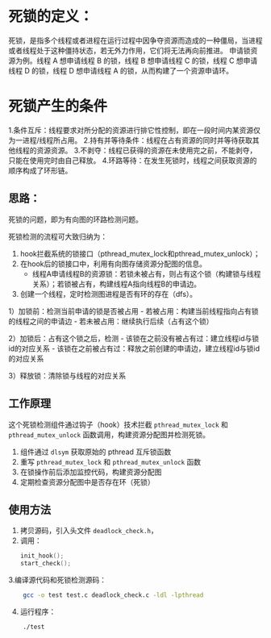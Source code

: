# 死锁的定义：
死锁，是指多个线程或者进程在运行过程中因争夺资源而造成的一种僵局，当进程或者线程处于这种僵持状态，若无外力作用，它们将无法再向前推进。
申请锁资源为例。线程 A 想申请线程 B 的锁，线程 B 想申请线程 C 的锁，线程 C 想申请线程 D 的锁，线程 D 想申请线程 A 的锁，从而构建了一个资源申请环。
# 死锁产生的条件
1.条件互斥：线程要求对所分配的资源进行排它性控制，即在一段时间内某资源仅为一进程/线程所占用。
2.持有并等待条件：线程在占有资源的同时并等待获取其他线程的资源资源。
3.不剥夺：线程已获得的资源在未使用完之前，不能剥夺，只能在使用完时由自己释放。
4.环路等待：在发生死锁时，线程之间获取资源的顺序构成了环形链。

## 思路：
死锁的问题，即为有向图的环路检测问题。

死锁检测的流程可大致归纳为：
1. hook拦截系统的锁接口（pthread_mutex_lock和pthread_mutex_unlock）；
2. 在hook后的锁接口中，利用有向图存储资源分配图的信息。
    - 线程A申请线程B的资源锁：若锁未被占有，则占有这个锁（构建锁与线程关系）；若锁被占有，构建线程A指向线程B的申请边。
3. 创建一个线程，定时检测图进程是否有环的存在（dfs）。

1）加锁前：检测当前申请的锁是否被占用
    - 若被占用：构建当前线程指向占有锁的线程之间的申请边
    - 若未被占用：继续执行后续（占有这个锁）

2）加锁后：占有这个锁之后，检测
    - 该锁在之前没有被占有过：建立线程id与锁id的对应关系
    - 该锁在之前被占有过：释放之前创建的申请边，建立线程id与锁id的对应关系

3）释放锁：清除锁与线程的对应关系




## 工作原理
这个死锁检测组件通过钩子（hook）技术拦截 `pthread_mutex_lock` 和 `pthread_mutex_unlock` 函数调用，构建资源分配图并检测死锁。
1. 组件通过 `dlsym` 获取原始的 pthread 互斥锁函数
2. 重写 `pthread_mutex_lock` 和 `pthread_mutex_unlock` 函数
3. 在锁操作前后添加监控代码，构建资源分配图
4. 定期检查资源分配图中是否存在环（死锁）


## 使用方法
1. 拷贝源码，引入头文件 `deadlock_check.h`，
2. 调用：
    ```c
    init_hook();
    start_check();
    ```
3.编译源代码和死锁检测源码：
```bash
    gcc -o test test.c deadlock_check.c -ldl -lpthread
```
4. 运行程序：
```bash
    ./test
```





